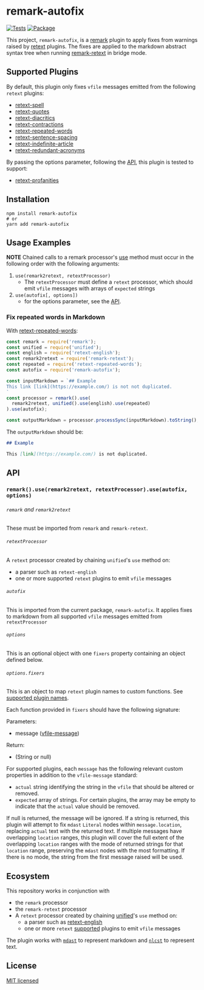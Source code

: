 # remark-autofix

[![Tests](https://github.com/tvquizphd/remark-autofix/workflows/Node.js%20CI/badge.svg)](https://github.com/tvquizphd/remark-autofix/actions?query=workflow%3A%22Node.js+CI%22)
[![Package](https://github.com/tvquizphd/remark-autofix/workflows/Node.js%20Package/badge.svg)](https://github.com/tvquizphd/remark-autofix/actions?query=workflow%3A%22Node.js+Package%22)

This project, `remark-autofix`, is a [remark](https://github.com/remarkjs/remark) plugin
to apply fixes from warnings raised by [retext](https://github.com/retextjs/retext) plugins.
The fixes are applied to the markdown abstract syntax tree when running
[remark-retext](https://github.com/remarkjs/remark-retext) in bridge mode.

## Supported Plugins

By default, this plugin only fixes `vfile` messages emitted from the following `retext` plugins:

- [retext-spell](https://github.com/retextjs/retext-spell)
- [retext-quotes](https://github.com/retextjs/retext-quotes)
- [retext-diacritics](https://github.com/retextjs/retext-diacritics)
- [retext-contractions](https://github.com/retextjs/retext-contractions)
- [retext-repeated-words](https://github.com/retextjs/retext-repeated-words)
- [retext-sentence-spacing](https://github.com/retextjs/retext-sentence-spacing)
- [retext-indefinite-article](https://github.com/retextjs/retext-indefinite-article)
- [retext-redundant-acronyms](https://github.com/retextjs/retext-redundant-acronyms)

By passing the options parameter, following the [API](https://github.com/tvquizphd/remark-autofix#API), this plugin is tested to support:

- [retext-profanities](https://github.com/retextjs/retext-profanities)

## Installation

```shell
npm install remark-autofix
# or
yarn add remark-autofix
```

## Usage Examples

**NOTE** Chained calls to a remark processor's [use](https://github.com/unifiedjs/unified#processoruseplugin-options)
method must occur in the following order with the following arguments:

1. `use(remark2retext, retextProcessor)`
    - The `retextProcessor` must define a `retext` processor, which should emit `vfile` messages with arrays of `expected` strings
2. `use(autofix[, options])`
    - for the options parameter, see the [API](https://github.com/tvquizphd/remark-autofix#API).

### Fix repeated words in Markdown

With [retext-repeated-words](https://github.com/retextjs/retext-repeated-words):

```js
const remark = require('remark');
const unified = require('unified');
const english = require('retext-english');
const remark2retext = require('remark-retext');
const repeated = require('retext-repeated-words');
const autofix = require('remark-autofix');

const inputMarkdown = `## Example
This link [link](https://example.com/) is not not duplicated.
`
const processor = remark().use(
  remark2retext, unified().use(english).use(repeated)
).use(autofix);

const outputMarkdown = processor.processSync(inputMarkdown).toString();
```

The `outputMarkdown` should be:

```md
## Example

This [link](https://example.com/) is not duplicated.

```

## API

### `remark().use(remark2retext, retextProcessor).use(autofix, options)`

###### `remark` and `remark2retext`

These must be imported from `remark` and `remark-retext`.

###### `retextProcessor`

A `retext` processor created by chaining `unified`'s `use` method on:
  - a parser such as `retext-english`
  - one or more supported `retext` plugins to emit `vfile` messages

###### `autofix`

This is imported from the current package, `remark-autofix`.
It applies fixes to markdown from all supported `vfile` messages emitted from `retextProcessor`

###### `options`

This is an optional object with one `fixers` property containing an object defined below.

###### `options.fixers`

This is an object to map `retext` plugin names to custom functions.
See [supported plugin names](https://github.com/tvquizphd/remark-autofix#Supported%20Plugins).

Each function provided in `fixers` should have the following signature:

Parameters:
  - message ([vfile-message](https://github.com/vfile/vfile-message))

Return:
  - (String or null)

For supported plugins, each `message` has the following relevant custom properties in addition to the `vfile-message` standard:
  - `actual` string identifying the string in the `vfile` that should be altered or removed.
  - `expected` array of strings. For certain plugins, the array may be empty to indicate that the `actual` value should be removed.

If null is returned, the message will be ignored. If a string is returned, this plugin will attempt to fix `mdast` `Literal` nodes within `message.location`, replacing `actual` text with the returned text. If multiple messages have overlapping `location` ranges, this plugin will cover the full extent of the overlapping `location` ranges with the mode of returned strings for that `location` range, preserving the `mdast` nodes with the most formatting. If there is no mode, the string from the first message raised will be used.

## Ecosystem

This repository works in conjunction with

- the `remark` processor
- the `remark-retext` processor
- A `retext` processor created by chaining [unified](https://github.com/unifiedjs/unified)'s `use` method on:
    - a parser such as [retext-english](https://github.com/retextjs/retext/tree/main/packages/retext-english)
    - one or more `retext` [supported](https://github.com/tvquizphd/remark-autofix/blob/main/README.md#supported-plugins) plugins to emit `vfile` messages

The plugin works with [`mdast`](https://github.com/syntax-tree/mdast) to represent markdown and [`nlcst`](https://github.com/syntax-tree/nlcst) to represent text.

## License

[MIT licensed](./LICENSE)
